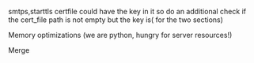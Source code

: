 smtps,starttls certfile could have the key in it so do an additional check if the cert_file path is not empty but the key is( for the two sections)

Memory optimizations (we are python, hungry for server resources!)

Merge
